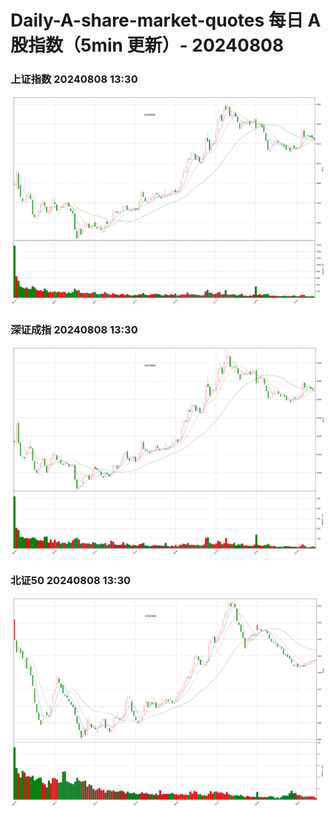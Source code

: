 
# Daily-A-share-market-quotes 每日 A 股指数（5min 更新）- 20240808

### 上证指数 20240808 13:30
![](./fig/2024/8/20240808-sh000001.png)

### 深证成指 20240808 13:30
![](./fig/2024/8/20240808-sz399001.png)

### 北证50 20240808 13:30
![](./fig/2024/8/20240808-bj899050.png)

